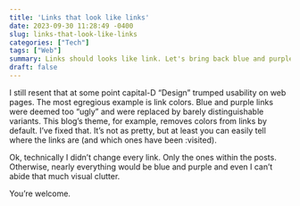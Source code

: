```yaml
---
title: 'Links that look like links'
date: 2023-09-30 11:28:49 -0400
slug: links-that-look-like-links
categories: ["Tech"]
tags: ["Web"]
summary: Links should looks like link. Let's bring back blue and purple.
draft: false
---
```


I still resent that at some point capital-D “Design” trumped usability on web pages. The most egregious example is link colors. Blue and purple links were deemed too “ugly” and were replaced by barely distinguishable variants. This blog’s theme, for example, removes colors from links by default. I’ve fixed that. It’s not as pretty, but at least you can easily tell where the links are (and which ones have been :visited).

Ok, technically I didn’t change every link. Only the ones within the posts. Otherwise, nearly everything would be blue and purple and even I can’t abide that much visual clutter.

You’re welcome.

